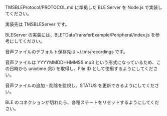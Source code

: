 TMSBLEProtocol/PROTOCOL.md に準拠した BLE Server を Node.js で実装してください。

実装先は TMSBLEServer です。

BLEServer の実装には、BLETDataTransferExample/Peripheral/index.js を参考にしてください。

音声ファイルのデフォルト保存先は ~/.tms/recordings です。

音声ファイルは YYYYMMDDHHMMSS.mp3 という形式になっているため、この日時から unixtime (秒) を取得し、File ID として使用するようにしてください。

音声ファイルの追加・削除を監視し、STATUS を更新できるようにしてください。

BLE のコネクションが切れたら、各種ステートをリセットするようにしてください。

